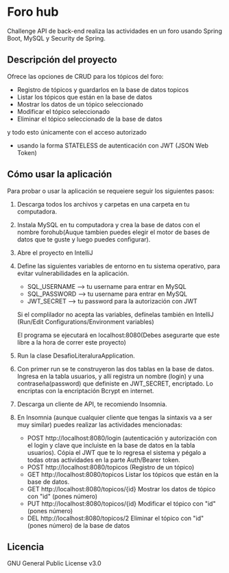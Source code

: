 # Foro hub

Challenge API de back-end realiza las actividades en un foro usando Spring Boot, MySQL y Security de Spring.

## Descripción del proyecto
Ofrece las opciones de CRUD para los tópicos del foro:

- Registro de tópicos y guardarlos en la base de datos topicos
- Listar los tópicos que están en la base de datos
- Mostrar los datos de un tópico seleccionado
- Modificar el tópico seleccionado
- Eliminar el tópico seleccionado de la base de datos

y todo esto únicamente con el acceso autorizado
- usando la forma STATELESS de autenticación con JWT (JSON Web Token)

## Cómo usar la aplicación
Para probar o usar la aplicación se requeiere seguir los siguientes pasos:

1. Descarga todos los archivos y carpetas en una carpeta en tu computadora.

2. Instala MySQL en tu computadora y crea la base de datos con el nombre forohub(Auque tambien puedes elegir el motor de bases de datos que te guste
y luego puedes configurar).

3. Abre el proyecto en IntelliJ 

4. Define las siguientes variables de entorno en tu sistema operativo, para evitar vulnerabilidades en la aplicación.
    - SQL_USERNAME --> tu username para entrar en MySQL
    - SQL_PASSWORD --> tu username para entrar en MySQL
    - JWT_SECRET --> tu password para la autorización con JWT

    Si el complilador no acepta las variables, defínelas también en IntelliJ (Run/Edit Configurations/Environment variables)

    El programa se ejecutará en localhost:8080(Debes asegurarte que este libre a la hora de correr este proyecto)

5. Run la clase DesafioLiteraluraApplication. 

6. Con primer run se te construyeron las dos tablas en la base de datos. Ingresa en la tabla usuarios, y allí registra un nombre (login) y una contraseña(password) que definiste en JWT_SECRET, encriptado. Lo encriptas con la encriptación Bcrypt en internet.

7. Descarga un cliente de API, te recomiendo Insomnia.

8. En Insomnia (aunque cualquier cliente que tengas la sintaxis va a ser muy similar) puedes realizar las actividades mencionadas:
    - POST http://localhost:8080/login (autenticación y autorización con el login y clave que incluiste en la base de datos en la tabla usuarios). Cópia el JWT que te lo regresa el sistema y pégalo a todas otras actividades en la parte Auth/Bearer token.
    - POST http://localhost:8080/topicos (Registro de un tópico)
    - GET http://localhost:8080/topicos Listar los tópicos que están en la base de datos.
    - GET http://localhost:8080/topicos/{id} Mostrar los datos de tópico con "id" (pones número)
    - PUT http://localhost:8080/topicos/{id} Modificar el tópico con "id" (pones número)
    - DEL http://localhost:8080/topicos/2 Eliminar el tópico con "id" (pones número) de la base de datos

## Licencia
GNU General Public License v3.0
